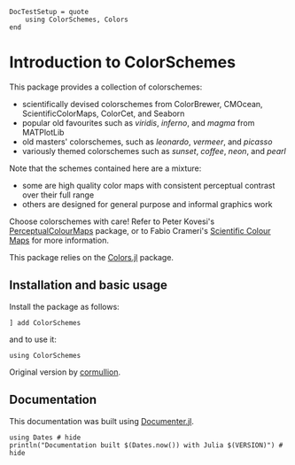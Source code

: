 ```@meta
DocTestSetup = quote
    using ColorSchemes, Colors
end
```

# Introduction to ColorSchemes
This package provides a collection of colorschemes:

- scientifically devised colorschemes from ColorBrewer, CMOcean, ScientificColorMaps, ColorCet, and Seaborn
- popular old favourites such as _viridis_, _inferno_, and _magma_ from MATPlotLib
- old masters' colorschemes, such as _leonardo_, _vermeer_, and _picasso_
- variously themed colorschemes such as _sunset_, _coffee_, _neon_, and _pearl_

Note that the schemes contained here are a mixture:

- some are high quality color maps with consistent perceptual contrast over their full range
- others are designed for general purpose and informal graphics work

Choose colorschemes with care! Refer to Peter Kovesi's [PerceptualColourMaps](https://github.com/peterkovesi/PerceptualColourMaps.jl) package, or to Fabio Crameri's [Scientific Colour Maps](http://www.fabiocrameri.ch/colourmaps.php) for more information.


This package relies on the [Colors.jl](https://github.com/JuliaGraphics/Colors.jl) package.

## Installation and basic usage

Install the package as follows:

```
] add ColorSchemes
```

and to use it:

```
using ColorSchemes
```

Original version by [cormullion](https://github.com/cormullion).

## Documentation

This documentation was built using [Documenter.jl](https://github.com/JuliaDocs).

```@example
using Dates # hide
println("Documentation built $(Dates.now()) with Julia $(VERSION)") # hide
```
